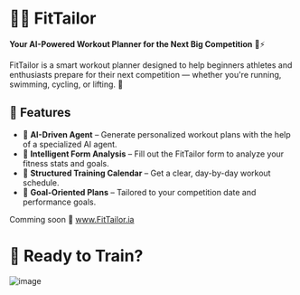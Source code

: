 # 🏋️‍♀️ FitTailor

**Your AI-Powered Workout Planner for the Next Big Competition** 🧠⚡

FitTailor is a smart workout planner designed to help beginners athletes and enthusiasts prepare for their next competition — whether you're running, swimming, cycling, or lifting. 💪

## 🚀 Features

- 🧠 **AI-Driven Agent** – Generate personalized workout plans with the help of a specialized AI agent.
- 📝 **Intelligent Form Analysis** – Fill out the FitTailor form to analyze your fitness stats and goals.
- 📅 **Structured Training Calendar** – Get a clear, day-by-day workout schedule.
- 🎯 **Goal-Oriented Plans** – Tailored to your competition date and performance goals.

Comming soon 👀 www.FitTailor.ia

# 📅 Ready to Train?
![image](https://github.com/user-attachments/assets/3cf12469-c549-4d40-9de0-9aa5d5e203a8)

